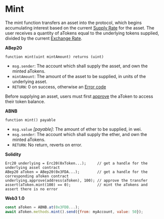 # Mint

The mint function transfers an asset into the protocol, which begins accumulating interest based on the current [Supply Rate](supply-rate.md) for the asset. The user receives a quantity of aTokens equal to the underlying tokens supplied, divided by the current [Exchange Rate](exchange-rate.md).

**ABep20**

```text
function mint(uint mintAmount) returns (uint)
```

* `msg.sender`: The account which shall supply the asset, and own the minted aTokens.
* `mintAmount`: The amount of the asset to be supplied, in units of the underlying asset.
* `RETURN`: 0 on success, otherwise an [Error code](error-codes.md)

Before supplying an asset, users must first [approve](https://eips.ethereum.org/EIPS/eip-20#approve) the aToken to access their token balance.

**ABNB**

```text
function mint() payable
```

* `msg.value` _\[payable\]_: The amount of ether to be supplied, in wei.
* `msg.sender`: The account which shall supply the ether, and own the minted aTokens.
* `RETURN`: No return, reverts on error.

**Solidity**

```text
Erc20 underlying = Erc20(0xToken...);     // get a handle for the underlying asset contract
ABep20 aToken = ABep20(0x3FDA...);        // get a handle for the corresponding aToken contract
underlying.approve(address(aToken), 100); // approve the transfer
assert(aToken.mint(100) == 0);            // mint the aTokens and assert there is no error
```

**Web3 1.0**

```javascript
const aToken = ABNB.at(0x3FDB...);
await aToken.methods.mint().send({from: myAccount, value: 50});
```

